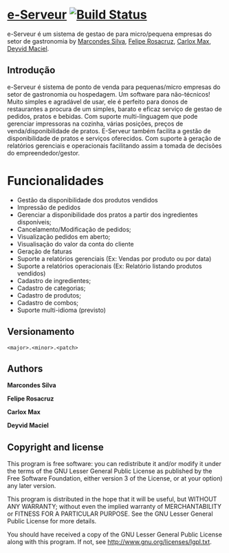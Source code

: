 [e-Serveur](https://github.com/marcwebbie/eserveur) [![Build Status](https://secure.travis-ci.org/twitter/bootstrap.png)](https://github.com/marcwebbie/eserveur)
=================

e-Serveur é um sistema de gestao de para micro/pequena empresas do setor de gastronomia by 
[Marcondes Silva](https://github.com/marcwebbie), [Felipe Rosacruz](mailto:feliperosacruz@gmail.com), [Carlox Max](mailto:max28@oi.com.br), [Deyvid Maciel](mailto:deyvid.maciel@bol.com.br).


Introdução
-----------

e-Serveur é sistema de ponto de venda para pequenas/micro empresas do setor de gastronomia ou hospedagem.
Um software para não-técnicos! Muito simples e agradável de usar, ele é perfeito para donos de restaurantes a procura de um simples, barato
e eficaz serviço de gestao de pedidos, pratos e bebidas. 
Com suporte multi-linguagem que pode gerenciar impressoras na cozinha, várias posições, preços de venda/disponibilidade de 
pratos. E-Serveur também facilita a gestão de disponibilidade de pratos e serviços oferecidos.
Com suporte à geração de relatórios gerenciais e operacionais facilitando assim a tomada de decisões do empreendedor/gestor.


Funcionalidades
============

+ Gestão da disponibilidade dos produtos vendidos 
+ Impressão de pedidos
+ Gerenciar a disponibilidade dos pratos a partir dos ingredientes disponíveis;
+ Cancelamento/Modificação de pedidos;
+ Visualização pedidos em aberto;
+ Visualisação do valor da conta do cliente
+ Geração de faturas
+ Suporte a relatórios gerenciais (Ex: Vendas por produto ou por data)
+ Suporte a relatórios operacionais (Ex: Relatório listando produtos vendidos)
+ Cadastro de ingredientes;
+ Cadastro de categorias;
+ Cadastro de produtos;
+ Cadastro de combos;
+ Suporte multi-idioma (previsto)


Versionamento
----------

`<major>.<minor>.<patch>`


Authors
-------

**Marcondes Silva**

**Felipe Rosacruz**

**Carlox Max**

**Deyvid Maciel**


Copyright and license
---------------------

This program is free software: you can redistribute it and/or modify
it under the terms of the GNU Lesser General Public License as published by
the Free Software Foundation, either version 3 of the License, or
at your option) any later version.

This program is distributed in the hope that it will be useful,
but WITHOUT ANY WARRANTY; without even the implied warranty of
MERCHANTABILITY or FITNESS FOR A PARTICULAR PURPOSE.  See the
GNU Lesser General Public License for more details.

You should have received a copy of the GNU Lesser General Public License
along with this program.  If not, see <http://www.gnu.org/licenses/lgpl.txt>.